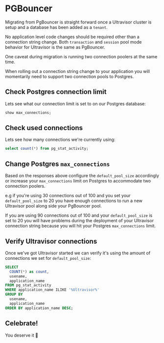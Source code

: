 <!--
SPDX-FileCopyrightText: 2025 Supabase <support@supabase.io>
SPDX-FileCopyrightText: 2025 Łukasz Niemier <~@hauleth.dev>

SPDX-License-Identifier: Apache-2.0
SPDX-License-Identifier: EUPL-1.2
-->

# PGBouncer

Migrating from PgBouncer is straight forward once a Ultravisor cluster is setup
and a database has been added as a `tenant`.

No application level code changes should be required other than a connection
string change. Both `transaction` and `session` pool mode behavior for Ultravisor
is the same as PgBouncer.

One caveat during migration is running two connection poolers at the same time.

When rolling out a connection string change to your application you will
momentarily need to support two connection pools to Postgres.

## Check Postgres connection limit

Lets see what our connection limit is set to on our Postgres database:

```sql
show max_connections;
```

## Check used connections

Lets see how many connections we're currently using:

```sql
select count(*) from pg_stat_activity;
```

## Change Postgres `max_connections`

Based on the responses above configure the `default_pool_size` accordingly or
increase your `max_connections` limit on Postgres to accommodate two connection
poolers.

e.g if you're using 30 connections out of 100 and you set your
`default_pool_size` to 20 you have enough connections to run a new Ultravisor
pool along side your PgBouncer pool.

If you are using 90 connections out of 100 and your `default_pool_size` is set
to 20 you will have problems during the deployment of your Ultravisor connection
string because you will hit your Postgres `max_connections` limit.

## Verify Ultravisor connections

Once we've got Ultravisor started we can verify it's using the amount of
connections we set for `default_pool_size`:

```sql
SELECT
  COUNT(*) as count,
  usename,
  application_name
FROM pg_stat_activity
WHERE application_name ILIKE '%Ultravisor%'
GROUP BY
  usename,
  application_name
ORDER BY application_name DESC;
```

## Celebrate!

You deserve it 🤙

